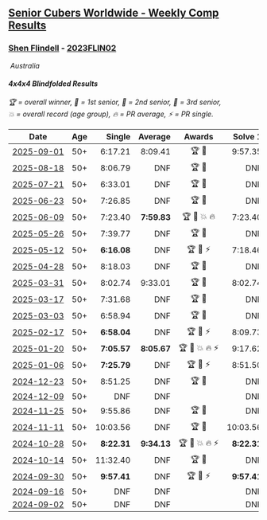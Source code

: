 <style>table {white-space: nowrap;}</style>
<link rel="stylesheet" type="text/css" href="/scw-comp/css/flags.css" />

## [Senior Cubers Worldwide - Weekly Comp Results](/scw-comp/results/)
### [Shen Flindell](README.md) - [2023FLIN02](https://www.worldcubeassociation.org/persons/2023FLIN02?event=444bf)

<i class="flag flag-AU" />&nbsp;Australia

#### 4x4x4 Blindfolded Results

<span style="white-space: nowrap;">🏆 = overall winner</span>, <span style="white-space: nowrap;">🥇 = 1st senior</span>, <span style="white-space: nowrap;">🥈 = 2nd senior</span>, <span style="white-space: nowrap;">🥉 = 3rd senior</span>, <span style="white-space: nowrap;">💥 = overall record (age group)</span>, <span style="white-space: nowrap;">🔥 = PR average</span>, <span style="white-space: nowrap;">⚡ = PR single</span>.

| Date | Age | Single | Average | Awards | Solve 1 | Solve 2 | Solve 3 | Video |
| :--: | :--: | --: | --: | :--: | --: | --: | --: | :-- |
| [2025-09-01](../../results/2025-09-01/444bf.md) | 50+ | 6:17.21 | 8:09.41 | 🏆 🥇 | 9:57.35 | 6:17.21 | 8:13.67 | [Desktop](https://www.facebook.com/events/2034621967348093/permalink/2039657170177906) / [Mobile](https://m.facebook.com/events/2034621967348093?view=permalink&id=2039657170177906) |
| [2025-08-18](../../results/2025-08-18/444bf.md) | 50+ | 8:06.79 | DNF | 🏆 🥇 | DNF | 9:17.77 | 8:06.79 | [Desktop](https://www.facebook.com/events/1290118995660995/permalink/1297614548244773) / [Mobile](https://m.facebook.com/events/1290118995660995?view=permalink&id=1297614548244773) |
| [2025-07-21](../../results/2025-07-21/444bf.md) | 50+ | 6:33.01 | DNF | 🏆 🥇 | DNF | 6:33.01 | 7:58.61 | [Desktop](https://www.facebook.com/events/1794629137825918/permalink/1796990760923089) / [Mobile](https://m.facebook.com/events/1794629137825918?view=permalink&id=1796990760923089) |
| [2025-06-23](../../results/2025-06-23/444bf.md) | 50+ | 7:26.85 | DNF | 🏆 🥇 | DNF | 7:49.18 | 7:26.85 | [Desktop](https://www.facebook.com/events/994228242590739/permalink/997060962307467) / [Mobile](https://m.facebook.com/events/994228242590739?view=permalink&id=997060962307467) |
| [2025-06-09](../../results/2025-06-09/444bf.md) | 50+ | 7:23.40 | **7:59.83** | 🏆 🥇 💥 🔥 | 7:23.40 | 8:33.43 | 8:02.67 | [Desktop](https://www.facebook.com/events/1930079484462571/permalink/1935620300575156) / [Mobile](https://m.facebook.com/events/1930079484462571?view=permalink&id=1935620300575156) |
| [2025-05-26](../../results/2025-05-26/444bf.md) | 50+ | 7:39.77 | DNF | 🏆 🥇 | DNF | 7:39.77 | DNF | [Desktop](https://www.facebook.com/events/1664747170892797/permalink/1669712177062963) / [Mobile](https://m.facebook.com/events/1664747170892797?view=permalink&id=1669712177062963) |
| [2025-05-12](../../results/2025-05-12/444bf.md) | 50+ | **6:16.08** | DNF | 🏆 🥇 ⚡ | 7:18.46 | DNF | **6:16.08** | [Desktop](https://www.facebook.com/events/1722619755355276/permalink/1724692981814620) / [Mobile](https://m.facebook.com/events/1722619755355276?view=permalink&id=1724692981814620) |
| [2025-04-28](../../results/2025-04-28/444bf.md) | 50+ | 8:18.03 | DNF | 🏆 🥇 | DNF | 8:18.03 | DNF | [Desktop](https://www.facebook.com/events/1232268805133816/permalink/1240618157632214) / [Mobile](https://m.facebook.com/events/1232268805133816?view=permalink&id=1240618157632214) |
| [2025-03-31](../../results/2025-03-31/444bf.md) | 50+ | 8:02.74 | 9:33.01 | 🏆 🥇 | 8:02.74 | 9:21.35 | 11:14.95 | [Desktop](https://www.facebook.com/events/2866513110195828/permalink/2867786010068538) / [Mobile](https://m.facebook.com/events/2866513110195828?view=permalink&id=2867786010068538) |
| [2025-03-17](../../results/2025-03-17/444bf.md) | 50+ | 7:31.68 | DNF | 🏆 🥇 | DNF | 7:31.68 | DNF | [Desktop](https://www.facebook.com/events/1372090167018876/permalink/1374709696756923) / [Mobile](https://m.facebook.com/events/1372090167018876?view=permalink&id=1374709696756923) |
| [2025-03-03](../../results/2025-03-03/444bf.md) | 50+ | 6:58.94 | DNF | 🏆 🥇 | DNF | 6:58.94 | DNF | [Desktop](https://www.facebook.com/events/3961748167376856/permalink/3964602123758127) / [Mobile](https://m.facebook.com/events/3961748167376856?view=permalink&id=3964602123758127) |
| [2025-02-17](../../results/2025-02-17/444bf.md) | 50+ | **6:58.04** | DNF | 🏆 🥇 ⚡ | 8:09.73 | DNF | **6:58.04** | [Desktop](https://www.facebook.com/745394767/videos/631399412818858) / [Mobile](https://m.facebook.com/745394767/videos/631399412818858) |
| [2025-01-20](../../results/2025-01-20/444bf.md) | 50+ | **7:05.57** | **8:05.67** | 🏆 🥇 💥 🔥 ⚡ | 9:17.62 | 7:53.81 | **7:05.57** | [Desktop](https://www.facebook.com/745394767/videos/636282478902918) / [Mobile](https://m.facebook.com/745394767/videos/636282478902918) |
| [2025-01-06](../../results/2025-01-06/444bf.md) | 50+ | **7:25.79** | DNF | 🏆 🥇 ⚡ | 8:51.50 | **7:25.79** | DNF | [Desktop](https://www.facebook.com/745394767/videos/479985725123574) / [Mobile](https://m.facebook.com/745394767/videos/479985725123574) |
| [2024-12-23](../../results/2024-12-23/444bf.md) | 50+ | 8:51.25 | DNF | 🏆 🥇 | DNF | DNF | 8:51.25 | [Desktop](https://www.facebook.com/745394767/videos/2806564949518221) / [Mobile](https://m.facebook.com/745394767/videos/2806564949518221) |
| [2024-12-09](../../results/2024-12-09/444bf.md) | 50+ | DNF | DNF |  | DNF | DNF | DNF | [Desktop](https://www.facebook.com/events/553095514206807/permalink/555675277282164) / [Mobile](https://m.facebook.com/events/553095514206807?view=permalink&id=555675277282164) |
| [2024-11-25](../../results/2024-11-25/444bf.md) | 50+ | 9:55.86 | DNF | 🏆 🥇 | DNF | DNF | 9:55.86 | [Desktop](https://www.facebook.com/events/1082790186973276/permalink/1083544890231139) / [Mobile](https://m.facebook.com/events/1082790186973276?view=permalink&id=1083544890231139) |
| [2024-11-11](../../results/2024-11-11/444bf.md) | 50+ | 10:03.56 | DNF | 🏆 🥇 | 10:03.56 | DNF | DNF | [Desktop](https://www.facebook.com/745394767/videos/1309298773534995) / [Mobile](https://m.facebook.com/745394767/videos/1309298773534995) |
| [2024-10-28](../../results/2024-10-28/444bf.md) | 50+ | **8:22.31** | **9:34.13** | 🏆 🥇 💥 🔥 ⚡ | **8:22.31** | 10:37.57 | 9:42.52 | [Desktop](https://www.facebook.com/745394767/videos/1701401697383344) / [Mobile](https://m.facebook.com/745394767/videos/1701401697383344) |
| [2024-10-14](../../results/2024-10-14/444bf.md) | 50+ | 11:32.40 | DNF | 🏆 🥇 | DNF | DNF | 11:32.40 | [Desktop](https://www.facebook.com/745394767/videos/2310454392621107) / [Mobile](https://m.facebook.com/745394767/videos/2310454392621107) |
| [2024-09-30](../../results/2024-09-30/444bf.md) | 50+ | **9:57.41** | DNF | 🏆 🥇 ⚡ | **9:57.41** | DNF | DNF | [Desktop](https://www.facebook.com/745394767/videos/910810047614972) / [Mobile](https://m.facebook.com/745394767/videos/910810047614972) |
| [2024-09-16](../../results/2024-09-16/444bf.md) | 50+ | DNF | DNF |  | DNF | DNF | DNF | [Desktop](https://www.facebook.com/745394767/videos/412811598179461) / [Mobile](https://m.facebook.com/745394767/videos/412811598179461) |
| [2024-09-02](../../results/2024-09-02/444bf.md) | 50+ | DNF | DNF |  | DNF | DNF | DNF | [Desktop](https://www.facebook.com/745394767/videos/1910912052727566) / [Mobile](https://m.facebook.com/745394767/videos/1910912052727566) |


<!-- Global site tag (gtag.js) - Google Analytics -->
<script async src="https://www.googletagmanager.com/gtag/js?id=UA-86348435-3"></script>
<script>window.dataLayer = window.dataLayer || []; function gtag() {dataLayer.push(arguments);} gtag('js', new Date()); gtag('config', 'UA-86348435-3');</script>
